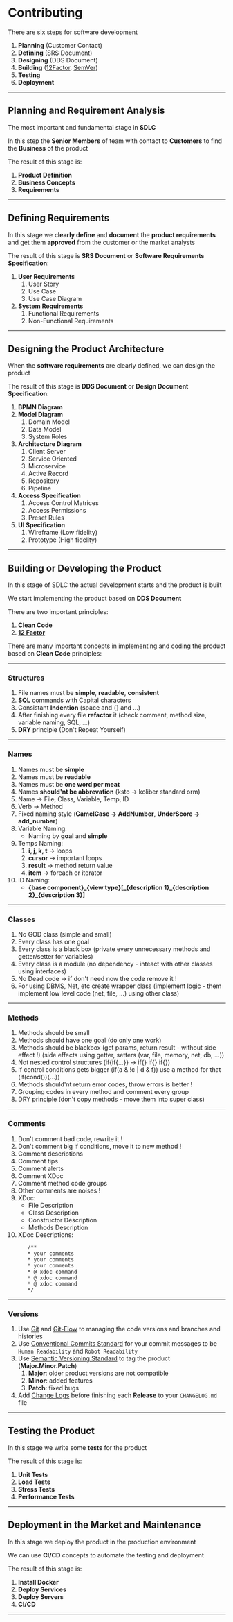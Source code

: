 # Contributing

There are six steps for software development

1.  **Planning** (Customer Contact)
2.  **Defining** (SRS Document)
3.  **Designing** (DDS Document)
4.  **Building** ([12Factor](https://www.12factor.net/), [SemVer](https://semver.org/))
5.  **Testing**
6.  **Deployment**

---

## Planning and Requirement Analysis

The most important and fundamental stage in **SDLC**

In this step the **Senior Members** of team with contact to **Customers** to find the **Business** of the product

The result of this stage is:

1. **Product Definition**
2. **Business Concepts**
3. **Requirements**

---

## Defining Requirements

In this stage we **clearly define** and **document** the **product requirements** and get them **approved** from the customer or the market analysts

The result of this stage is **SRS Document** or **Software Requirements Specification**:

1. **User Requirements**
    1. User Story
    2. Use Case
    3. Use Case Diagram
2. **System Requirements**
    1. Functional Requirements
    2. Non-Functional Requirements

---

## Designing the Product Architecture

When the **software requirements** are clearly defined, we can design the product

The result of this stage is **DDS Document** or **Design Document Specification**:

1. **BPMN Diagram**
2. **Model Diagram**
    1. Domain Model
    2. Data Model
    3. System Roles
3. **Architecture Diagram**
    1. Client Server
    2. Service Oriented
    3. Microservice
    4. Active Record
    5. Repository
    6. Pipeline
4. **Access Specification**
    1. Access Control Matrices
    2. Access Permissions
    3. Preset Rules
5. **UI Specification**
    1. Wireframe (Low fidelity)
    2. Prototype (High fidelity)

---

## Building or Developing the Product

In this stage of SDLC the actual development starts and the product is built

We start implementing the product based on **DDS Document**

There are two important principles:

1. **Clean Code**
2. [**12 Factor**](https://www.12factor.net/)

There are many important concepts in implementing and coding the product based on **Clean Code** principles:

---

### Structures

1. File names must be **simple**, **readable**, **consistent**
2. **SQL** commands with Capital characters
3. Consistant **Indention** (space and {} and ...)
4. After finishing every file **refactor** it (check comment, method size, variable naming, SQL, ...)
5. **DRY** principle (Don't Repeat Yourself)

---

### Names

1. Names must be **simple**
2. Names must be **readable**
3. Names must be **one word per meat**
4. Names **should'nt be abbrevation** (ksto -> koliber standard orm)
5. Name -> File, Class, Variable, Temp, ID
6. Verb -> Method
7. Fixed naming style (**CamelCase -> AddNumber**, **UnderScore -> add_number**)
8. Variable Naming:
    - Naming by **goal** and **simple**
9. Temps Naming:
    1. **i, j, k, t** -> loops
    2. **cursor** -> important loops
    3. **result** -> method return value
    4. **item** -> foreach or iterator
10. ID Naming:
    - **{base component}\_{view type}[\_{description 1}\_{description 2}\_{description 3}]**

---

### Classes

1. No GOD class (simple and small)
2. Every class has one goal
3. Every class is a black box (private every unnecessary methods and getter/setter for variables)
4. Every class is a module (no dependency - inteact with other classes using interfaces)
5. No Dead code -> if don't need now the code remove it !
6. For using DBMS, Net, etc create wrapper class (implement logic - them implement low level code (net, file, ...) using other class)

---

### Methods

1. Methods should be small
2. Methods should have one goal (do only one work)
3. Methods should be blackbox (get params, return result - without side effect !) (side effects using getter, setters (var, file, memory, net, db, ...))
4. Not nested control structures (if{if{...}} -> if{} if{} if{})
5. If control conditions gets bigger (if(a & !c | d & f)) use a method for that (if(cond()){...})
6. Methods should'nt return error codes, throw errors is better !
7. Grouping codes in every method and comment every group
8. DRY principle (don't copy methods - move them into super class)

---

### Comments

1. Don't comment bad code, rewrite it !
2. Don't comment big if conditions, move it to new method !
3. Comment descriptions
4. Comment tips
5. Comment alerts
6. Comment XDoc
7. Comment method code groups
8. Other comments are noises !
9. XDoc:
    - File Description
    - Class Description
    - Constructor Description
    - Methods Description
10. XDoc Descriptions:
    ```text
       /**
       * your comments
       * your comments
       * your comments
       * @ xdoc command
       * @ xdoc command
       * @ xdoc command
       */
    ```

---

### Versions

1. Use [Git](https://git-scm.com/) and [Git-Flow](https://danielkummer.github.io/git-flow-cheatsheet/) to managing the code versions and branches and histories
2. Use [Conventional Commits Standard](https://www.conventionalcommits.org/en/v1.0.0-beta.2/) for your commit messages to be `Human Readability` and `Robot Readability`
3. Use [Semantic Versioning Standard](https://semver.org/) to tag the product (**Major.Minor.Patch**)
    1. **Major**: older product versions are not compatible
    2. **Minor**: added features
    3. **Patch**: fixed bugs
4. Add [Change Logs](https://keepachangelog.com/) before finishing each **Release** to your `CHANGELOG.md` file

---

## Testing the Product

In this stage we write some **tests** for the product

The result of this stage is:

1. **Unit Tests**
2. **Load Tests**
3. **Stress Tests**
4. **Performance Tests**

---

## Deployment in the Market and Maintenance

In this stage we deploy the product in the production environment

We can use **CI/CD** concepts to automate the testing and deployment

The result of this stage is:

1. **Install Docker**
2. **Deploy Services**
3. **Deploy Servers**
4. **CI/CD**

---
